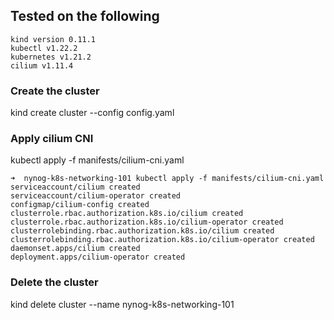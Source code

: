 ## Tested on the following
```
kind version 0.11.1
kubectl v1.22.2
kubernetes v1.21.2
cilium v1.11.4
```

### Create the cluster
kind create cluster --config config.yaml

### Apply cilium CNI
kubectl apply -f manifests/cilium-cni.yaml
```
➜  nynog-k8s-networking-101 kubectl apply -f manifests/cilium-cni.yaml
serviceaccount/cilium created
serviceaccount/cilium-operator created
configmap/cilium-config created
clusterrole.rbac.authorization.k8s.io/cilium created
clusterrole.rbac.authorization.k8s.io/cilium-operator created
clusterrolebinding.rbac.authorization.k8s.io/cilium created
clusterrolebinding.rbac.authorization.k8s.io/cilium-operator created
daemonset.apps/cilium created
deployment.apps/cilium-operator created
```

### Delete the cluster
kind delete cluster --name nynog-k8s-networking-101